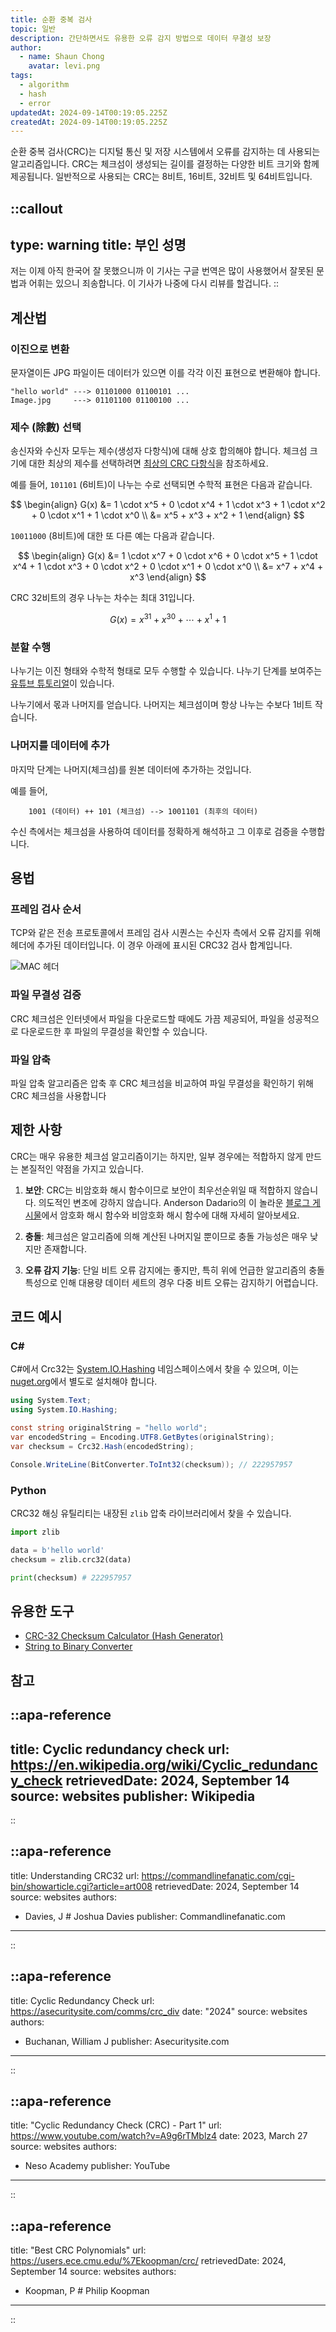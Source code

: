 ```yaml
---
title: 순환 중복 검사
topic: 일반
description: 간단하면서도 유용한 오류 감지 방법으로 데이터 무결성 보장
author:
  - name: Shaun Chong
    avatar: levi.png
tags:
  - algorithm
  - hash
  - error
updatedAt: 2024-09-14T00:19:05.225Z
createdAt: 2024-09-14T00:19:05.225Z
---
```


순환 중복 검사(CRC)는 디지털 통신 및 저장 시스템에서 오류를 감지하는 데 사용되는 알고리즘입니다. CRC는 체크섬이 생성되는 길이를 결정하는 다양한 비트 크기와 함께 제공됩니다. 일반적으로 사용되는 CRC는 8비트, 16비트, 32비트 및 64비트입니다.

<!--more-->

<!-- prettier-ignore-start -->
::callout
---
type: warning
title: 부인 성명
---
저는 이제 아직 한국어 잘 못했으니까 이 기사는 구글 번역은 많이 사용했어서 잘못된 문법과 어휘는 있으니 죄송합니다. 이 기사가 나중에 다시 리뷰를 할겁니다.
::
<!-- prettier-ignore-end -->

## 계산법

### 이진으로 변환

문자열이든 JPG 파일이든 데이터가 있으면 이를 각각 이진 표현으로 변환해야 합니다.

```
"hello world" ---> 01101000 01100101 ...
Image.jpg     ---> 01101100 01100100 ...
```

### 제수 (除數) 선택

송신자와 수신자 모두는 제수(생성자 다항식)에 대해 상호 합의해야 합니다. 체크섬 크기에 대한 최상의 제수를 선택하려면 [최상의 CRC 다항식](https://users.ece.cmu.edu/%7Ekoopman/crc/)을 참조하세요.

예를 들어, `101101` (6비트)이 나누는 수로 선택되면 수학적 표현은 다음과 같습니다.

$$
\begin{align}
G(x) &= 1 \cdot x^5 + 0 \cdot x^4 + 1 \cdot x^3 + 1 \cdot x^2 + 0 \cdot x^1 + 1 \cdot x^0 \\
 &= x^5 + x^3 + x^2 + 1
\end{align}
$$

`10011000` (8비트)에 대한 또 다른 예는 다음과 같습니다.

$$
\begin{align}
G(x) &= 1 \cdot x^7 + 0 \cdot x^6 + 0 \cdot x^5 + 1 \cdot x^4 + 1 \cdot x^3 + 0 \cdot x^2 + 0 \cdot x^1 + 0 \cdot x^0 \\
 &= x^7 + x^4 + x^3
\end{align}
$$

CRC 32비트의 경우 나누는 차수는 최대 31입니다.

$$
G(x) = x^{31} + x^{30} + \cdots + x^1 + 1
$$

### 분할 수행

나누기는 이진 형태와 수학적 형태로 모두 수행할 수 있습니다. 나누기 단계를 보여주는 [유튜브 튜토리얼](https://www.youtube.com/watch?v=A9g6rTMblz4)이 있습니다.

나누기에서 몫과 나머지를 얻습니다. 나머지는 체크섬이며 항상 나누는 수보다 1비트 작습니다.

### 나머지를 데이터에 추가

마지막 단계는 나머지(체크섬)를 원본 데이터에 추가하는 것입니다.

예를 들어,

```
    1001 (데이터) ++ 101 (체크섬) --> 1001101 (최후의 데이터)
```

수신 측에서는 체크섬을 사용하여 데이터를 정확하게 해석하고 그 이후로 검증을 수행합니다.

## 용법

### 프레임 검사 순서

TCP와 같은 전송 프로토콜에서 프레임 검사 시퀀스는 수신자 측에서 오류 감지를 위해 헤더에 추가된 데이터입니다. 이 경우 아래에 표시된 CRC32 검사 합계입니다.

![MAC 헤더](/images/cyclic-redundancy-check/MAC-header-format.png)

<!-- Retrieved from: https://www.researchgate.net/publication/312261643_Pre-Emptive_Traffic_Management_for_a_Cluster-Based_TDMA_System_in_Vehicular_Communications -->
<!-- TODO: Display reference/credit to this figure -->

### 파일 무결성 검증

CRC 체크섬은 인터넷에서 파일을 다운로드할 때에도 가끔 제공되어, 파일을 성공적으로 다운로드한 후 파일의 무결성을 확인할 수 있습니다.

### 파일 압축

파일 압축 알고리즘은 압축 후 CRC 체크섬을 비교하여 파일 무결성을 확인하기 위해 CRC 체크섬을 사용합니다

## 제한 사항

CRC는 매우 유용한 체크섬 알고리즘이기는 하지만, 일부 경우에는 적합하지 않게 만드는 본질적인 약점을 가지고 있습니다.

1. **보안**: CRC는 비암호화 해시 함수이므로 보안이 최우선순위일 때 적합하지 않습니다. 의도적인 변조에 강하지 않습니다. Anderson Dadario의 이 놀라운 [블로그 게시물](https://dadario.com.br/cryptographic-and-non-cryptographic-hash-functions/)에서 암호화 해시 함수와 비암호화 해시 함수에 대해 자세히 알아보세요.

2. **충돌**: 체크섬은 알고리즘에 의해 계산된 나머지일 뿐이므로 충돌 가능성은 매우 낮지만 존재합니다.

3. **오류 감지 기능**: 단일 비트 오류 감지에는 좋지만, 특히 위에 언급한 알고리즘의 충돌 특성으로 인해 대용량 데이터 세트의 경우 다중 비트 오류는 감지하기 어렵습니다.

## 코드 예시

### C#

C#에서 Crc32는 [System.IO.Hashing](https://learn.microsoft.com/en-us/dotnet/api/system.io.hashing?view=net-8.0) 네임스페이스에서 찾을 수 있으며, 이는 [nuget.org](https://www.nuget.org/packages/System.IO.Hashing/)에서 별도로 설치해야 합니다.

```cs [Program.cs]
using System.Text;
using System.IO.Hashing;

const string originalString = "hello world";
var encodedString = Encoding.UTF8.GetBytes(originalString);
var checksum = Crc32.Hash(encodedString);

Console.WriteLine(BitConverter.ToInt32(checksum)); // 222957957
```

### Python

CRC32 해싱 유틸리티는 내장된 `zlib` 압축 라이브러리에서 찾을 수 있습니다.

```python
import zlib

data = b'hello world'
checksum = zlib.crc32(data)

print(checksum) # 222957957
```

## 유용한 도구

- [CRC-32 Checksum Calculator (Hash Generator)](https://crc32.online/)
- [String to Binary Converter](https://www.rapidtables.com/convert/number/string-to-binary.html)

## 참고

<!-- prettier-ignore-start -->
::apa-reference
---
title: Cyclic redundancy check
url: https://en.wikipedia.org/wiki/Cyclic_redundancy_check
retrievedDate: 2024, September 14
source: websites
publisher: Wikipedia
---
::

::apa-reference
---
title: Understanding CRC32
url: https://commandlinefanatic.com/cgi-bin/showarticle.cgi?article=art008
retrievedDate: 2024, September 14
source: websites
authors:
 - Davies, J # Joshua Davies
publisher: Commandlinefanatic.com
---
::

::apa-reference
---
title: Cyclic Redundancy Check
url: https://asecuritysite.com/comms/crc_div
date: "2024"
source: websites
authors:
 - Buchanan, William J
publisher: Asecuritysite.com
---
::

::apa-reference
---
title: "Cyclic Redundancy Check (CRC) - Part 1"
url: https://www.youtube.com/watch?v=A9g6rTMblz4
date: 2023, March 27
source: websites
authors:
 - Neso Academy
publisher: YouTube
---
::

::apa-reference
---
title: "Best CRC Polynomials"
url: https://users.ece.cmu.edu/%7Ekoopman/crc/
retrievedDate: 2024, September 14
source: websites
authors:
 - Koopman, P # Philip Koopman
---
::
<!-- prettier-ignore-end -->
